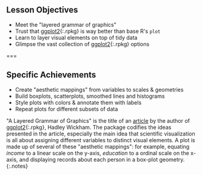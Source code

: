 ---
---

## Lesson Objectives

- Meet the "layered grammar of graphics"
- Trust that [ggplot2](){:.rpkg} is way better than base R's `plot`
- Learn to layer visual elements on top of tidy data
- Glimpse the vast collection of [ggplot2](){:.rpkg} options

===

## Specific Achievements

- Create "aesthetic mappings" from variables to scales & geometries
- Build boxplots, scatterplots, smoothed lines and histograms
- Style plots with colors & annotate them with labels
- Repeat plots for different subsets of data

"A Layered Grammar of Graphics" is the title of an
[article](https://dx.doi.org/10.1198/jcgs.2009.07098) by the author of
[ggplot2](){:.rpkg}, Hadley Wickham. The package codifies the ideas presented in
the article, especially the main idea that scientific visualization is all about
assigning different variables to distinct visual elements. A plot is made up of
several of these "aesthetic mappings": for example, equating *income* to a
linear scale on the y-axis, *education* to a ordinal scale on the x-axis, and
displaying records about each person in a box-plot geometry.
{:.notes}
